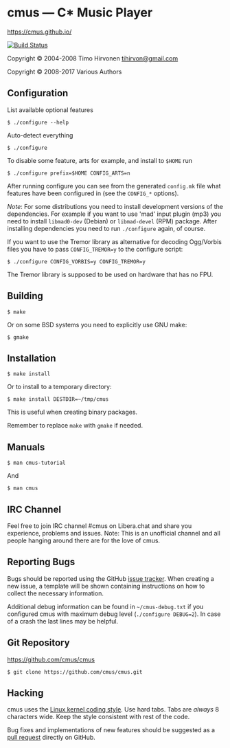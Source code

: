 # cmus — C\* Music Player

https://cmus.github.io/

[![Build Status](https://github.com/cmus/cmus/actions/workflows/build.yml/badge.svg)](https://github.com/cmus/cmus/actions/workflows/build.yml)

Copyright © 2004-2008 Timo Hirvonen <tihirvon@gmail.com>

Copyright © 2008-2017 Various Authors


## Configuration

List available optional features

    $ ./configure --help

Auto-detect everything

    $ ./configure

To disable some feature, arts for example, and install to `$HOME` run

    $ ./configure prefix=$HOME CONFIG_ARTS=n

After running configure you can see from the generated `config.mk` file
what features have been configured in (see the `CONFIG_*` options).

*Note*: For some distributions you need to install development versions
of the dependencies.  For example if you want to use 'mad' input plugin
(mp3) you need to install `libmad0-dev` (Debian) or `libmad-devel` (RPM)
package. After installing dependencies you need to run `./configure`
again, of course.

If you want to use the Tremor library as alternative for decoding
Ogg/Vorbis files you have to pass `CONFIG_TREMOR=y` to the configure
script:

    $ ./configure CONFIG_VORBIS=y CONFIG_TREMOR=y

The Tremor library is supposed to be used on hardware that has no FPU.


## Building

    $ make

Or on some BSD systems you need to explicitly use GNU make:

    $ gmake


## Installation

    $ make install

Or to install to a temporary directory:

    $ make install DESTDIR=~/tmp/cmus

This is useful when creating binary packages.

Remember to replace `make` with `gmake` if needed.


## Manuals

    $ man cmus-tutorial

And

    $ man cmus


## IRC Channel

Feel free to join IRC channel #cmus on Libera.chat and share you experience,
problems and issues. Note: This is an unofficial channel and all people hanging
around there are for the love of cmus.


## Reporting Bugs

Bugs should be reported using the GitHub [issue
tracker](https://github.com/cmus/cmus/issues). When creating a new issue, a
template will be shown containing instructions on how to collect the necessary
information.

Additional debug information can be found in `~/cmus-debug.txt` if you
configured cmus with maximum debug level (`./configure DEBUG=2`). In case of a
crash the last lines may be helpful.


## Git Repository

https://github.com/cmus/cmus

    $ git clone https://github.com/cmus/cmus.git


## Hacking

cmus uses the [Linux kernel coding
style](https://www.kernel.org/doc/html/latest/process/coding-style.html). Use
hard tabs. Tabs are _always_ 8 characters wide. Keep the style consistent with
rest of the code.

Bug fixes and implementations of new features should be suggested as a
[pull request](https://github.com/cmus/cmus/pulls) directly on GitHub.

